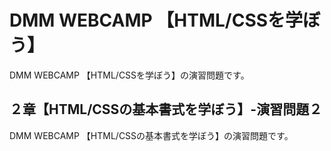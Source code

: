 # DMM WEBCAMP 【HTML/CSSを学ぼう】
DMM WEBCAMP 【HTML/CSSを学ぼう】の演習問題です。
## ２章【HTML/CSSの基本書式を学ぼう】-演習問題２
DMM WEBCAMP 【HTML/CSSの基本書式を学ぼう】の演習問題です。